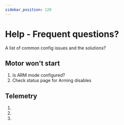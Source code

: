 ```yaml
---
sidebar_position: 120
---
```


# Help - Frequent questions?

A list of common config issues and the solutions?



## Motor won't start
1. Is ARM mode configured? 
2. Check status page for Arming disables

## Telemetry 
1. 
2. 
3.  